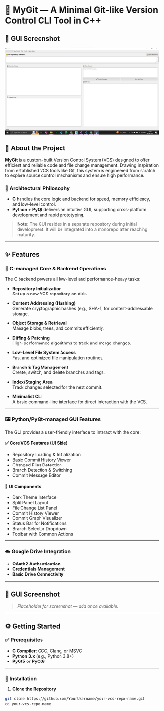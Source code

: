 # 🚀 MyGit — A Minimal Git-like Version Control CLI Tool in C++

## 📸 GUI Screenshot

![GUI Screenshot](./public/placeholder.jpg) 

## 📌 About the Project

**MyGit** is a custom-built Version Control System (VCS) designed to offer efficient and reliable code and file change management. Drawing inspiration from established VCS tools like Git, this system is engineered from scratch to explore source control mechanisms and ensure high performance.

### 🧠 Architectural Philosophy

- **C** handles the core logic and backend for speed, memory efficiency, and low-level control.
- **Python + PyQt** delivers an intuitive GUI, supporting cross-platform development and rapid prototyping.

> **Note**: The GUI resides in a separate repository during initial development. It will be integrated into a monorepo after reaching maturity.

---

## ✨ Features

### 🔧 C-managed Core & Backend Operations

The C backend powers all low-level and performance-heavy tasks:

- **Repository Initialization**  
  Set up a new VCS repository on disk.

- **Content Addressing (Hashing)**  
  Generate cryptographic hashes (e.g., SHA-1) for content-addressable storage.

- **Object Storage & Retrieval**  
  Manage blobs, trees, and commits efficiently.

- **Diffing & Patching**  
  High-performance algorithms to track and merge changes.

- **Low-Level File System Access**  
  Fast and optimized file manipulation routines.

- **Branch & Tag Management**  
  Create, switch, and delete branches and tags.

- **Index/Staging Area**  
  Track changes selected for the next commit.

- **Minimalist CLI**  
  A basic command-line interface for direct interaction with the VCS.

---

### 🖼️ Python/PyQt-managed GUI Features

The GUI provides a user-friendly interface to interact with the core:

#### ✅ Core VCS Features (UI Side)

- Repository Loading & Initialization  
- Basic Commit History Viewer  
- Changed Files Detection  
- Branch Detection & Switching  
- Commit Message Editor

#### 🧩 UI Components

- Dark Theme Interface  
- Split Panel Layout  
- File Change List Panel  
- Commit History Viewer  
- Commit Graph Visualizer  
- Status Bar for Notifications  
- Branch Selector Dropdown  
- Toolbar with Common Actions

---

### ☁️ Google Drive Integration

- **OAuth2 Authentication**  
- **Credentials Management**  
- **Basic Drive Connectivity**

---

## 📸 GUI Screenshot

> *Placeholder for screenshot — add once available.*

---

## ⚙️ Getting Started

### ✅ Prerequisites

- **C Compiler**: GCC, Clang, or MSVC  
- **Python 3.x** (e.g., Python 3.8+)  
- **PyQt5** or **PyQt6**

---

### 🧰 Installation

1. **Clone the Repository**

```bash
git clone https://github.com/YourUsername/your-vcs-repo-name.git
cd your-vcs-repo-name
